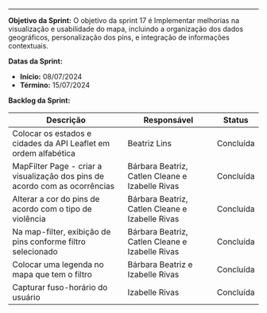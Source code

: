 <hr style="border: 0; height: 1px; background-color: #000000;">

**Objetivo da Sprint:**
O objetivo da sprint 17 é Implementar melhorias na visualização e usabilidade do mapa, incluindo a organização dos dados geográficos, personalização dos pins, e integração de informações contextuais.

**Datas da Sprint:**

- **Início:** 08/07/2024
- **Término:** 15/07/2024

**Backlog da Sprint:**

| Descrição | Responsável | Status |
|------------|-------------|-----------------------|
| Colocar os estados e cidades da API Leaflet em ordem alfabética | Beatriz Lins| Concluída | 
| MapFilter Page - criar a visualização dos pins de acordo com as ocorrências | Bárbara Beatriz, Catlen Cleane e Izabelle Rivas | Concluída | 
| Alterar a cor do pins de acordo com o tipo de violência | Bárbara Beatriz, Catlen Cleane e Izabelle Rivas | Concluída | 
| Na map-filter, exibição de pins conforme filtro selecionado | Bárbara Beatriz, Catlen Cleane e Izabelle Rivas | Concluída | 
| Colocar uma legenda no mapa que tem o filtro | Bárbara Beatriz e Izabelle Rivas | Concluída | 
| Capturar fuso-horário do usuário | Izabelle Rivas | Concluída | 

